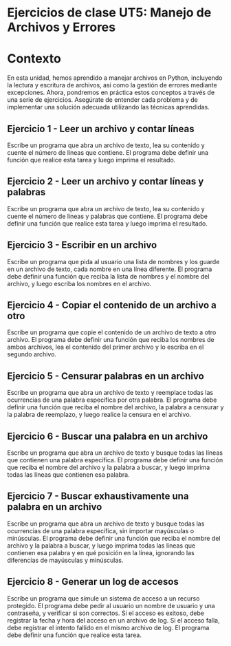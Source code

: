 # Ejercicios de clase UT5: Manejo de Archivos y Errores

# Contexto

En esta unidad, hemos aprendido a manejar archivos en Python, incluyendo la lectura y escritura de archivos, así como la gestión de errores mediante excepciones. Ahora, pondremos en práctica estos conceptos a través de una serie de ejercicios.
Asegúrate de entender cada problema y de implementar una solución adecuada utilizando las técnicas aprendidas.

## Ejercicio 1 - Leer un archivo y contar líneas

Escribe un programa que abra un archivo de texto, lea su contenido y cuente el número de líneas que contiene. El programa debe definir una función que realice esta tarea y luego imprima el resultado.

## Ejercicio 2 - Leer un archivo y contar líneas y palabras

Escribe un programa que abra un archivo de texto, lea su contenido y cuente el número de líneas y palabras que contiene. El programa debe definir una función que realice esta tarea y luego imprima el resultado.

## Ejercicio 3 - Escribir en un archivo

Escribe un programa que pida al usuario una lista de nombres y los guarde en un archivo de texto, cada nombre en una línea diferente. El programa debe definir una función que reciba la lista de nombres y el nombre del archivo, y luego escriba los nombres en el archivo.

## Ejercicio 4 - Copiar el contenido de un archivo a otro

Escribe un programa que copie el contenido de un archivo de texto a otro archivo. El programa debe definir una función que reciba los nombres de ambos archivos, lea el contenido del primer archivo y lo escriba en el segundo archivo.

## Ejercicio 5 - Censurar palabras en un archivo

Escribe un programa que abra un archivo de texto y reemplace todas las ocurrencias de una palabra específica por otra palabra. El programa debe definir una función que reciba el nombre del archivo, la palabra a censurar y la palabra de reemplazo, y luego realice la censura en el archivo.

## Ejercicio 6 - Buscar una palabra en un archivo

Escribe un programa que abra un archivo de texto y busque todas las líneas que contienen una palabra específica. El programa debe definir una función que reciba el nombre del archivo y la palabra a buscar, y luego imprima todas las líneas que contienen esa palabra.

## Ejercicio 7 - Buscar exhaustivamente una palabra en un archivo

Escribe un programa que abra un archivo de texto y busque todas las ocurrencias de una palabra específica, sin importar mayúsculas o minúsculas. El programa debe definir una función que reciba el nombre del archivo y la palabra a buscar, y luego imprima todas las líneas que contienen esa palabra y en qué posición en la línea, ignorando las diferencias de mayúsculas y minúsculas.

## Ejercicio 8 - Generar un log de accesos

Escribe un programa que simule un sistema de acceso a un recurso protegido. El programa debe pedir al usuario un nombre de usuario y una contraseña, y verificar si son correctos. Si el acceso es exitoso, debe registrar la fecha y hora del acceso en un archivo de log. Si el acceso falla, debe registrar el intento fallido en el mismo archivo de log. El programa debe definir una función que realice esta tarea.


